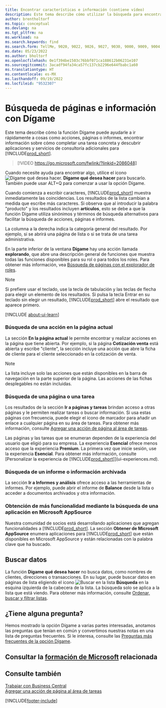 ```yaml
---
title: Encontrar características e información (contiene vídeo)
description: Este tema describe cómo utilizar la búsqueda para encontrar acciones, páginas, informes, documentación y datos, así como otras aplicaciones y servicios de consultoría.
author: brentholtorf
ms.topic: conceptual
ms.devlang: na
ms.tgt_pltfrm: na
ms.workload: na
ms.search.keywords: find
ms.search.form: TellMe, 9020, 9022, 9026, 9027, 9030, 9000, 9009, 9004, 9005, 9024, 9006, 9007, 9010, 9016, 9017
ms.date: 05/23/2022
ms.author: bholtorf
ms.openlocfilehash: 0e1f394be1503c76bbf071ca188612b06231e107
ms.sourcegitcommit: 3acadf94fa34ca57fc137cb2296e644fbabc1a60
ms.translationtype: HT
ms.contentlocale: es-MX
ms.lasthandoff: 09/19/2022
ms.locfileid: "9532307"
---
```

# <a name="finding-pages-and-information-with-tell-me"></a>Búsqueda de páginas e información con Dígame  
Este tema describe cómo la función Dígame puede ayudarle a ir rápidamente a cosas como acciones, páginas o informes, encontrar información sobre cómo completar una tarea concreta y descubrir aplicaciones y servicios de consultoría adicionales para [!INCLUDE[prod_short](includes/prod_short.md)].  


> [!VIDEO https://go.microsoft.com/fwlink/?linkid=2086048]

Cuando necesite ayuda para encontrar algo, utilice el icono ![Dígame qué desea hacer.](media/ui-search/search.png "Buscar página o informe") **Dígame qué desea hacer** para buscarlo. También puede usar ALT+Q para comenzar a usar la opción Dígame.

Cuando comienza a escribir caracteres, [!INCLUDE[prod_short](includes/prod_short.md)] muestra inmediatamente las coincidencias. Los resultados de la lista cambian a medida que escribe más caracteres. Si observa que al introducir la palabra "producto" y los resultados incluyen **artículos**, esto se debe a que la función Dígame utiliza sinónimos y términos de búsqueda alternativos para facilitar la búsqueda de acciones, páginas e informes.

La columna a la derecha indica la categoría general del resultado. Por ejemplo, si se abrirá una página de lista o si se trata de una tarea administrativa.  

En la parte inferior de la ventana **Dígame** hay una acción llamada **explorando**, que abre una descripción general de funciones que muestra todas las funciones disponibles para su rol o para todos los roles. Para obtener más información, vea [Búsqueda de páginas con el explorador de roles](ui-role-explorer.md).

> [!NOTE]  
>   Si prefiere usar el teclado, use la tecla de tabulación y las teclas de flecha para elegir un elemento de los resultados. Si pulsa la tecla Entrar en su teclado sin elegir un resultado, [!INCLUDE[prod_short](includes/prod_short.md)] abre el resultado que aparece primero.

[!INCLUDE [about-ui-learn](includes/about-ui-learn.md)]

### <a name="finding-an-action-on-the-current-page"></a>Búsqueda de una acción en la página actual
La sección **En la página actual** le permite encontrar y realizar acciones en la página que tiene abierta. Por ejemplo, si la página **Cotización venta** está abierta y escribe "cliente", la sección incluye una acción que abre la ficha de cliente para el cliente seleccionado en la cotización de venta.

> [!NOTE]  
>   La lista incluye solo las acciones que están disponibles en la barra de navegación en la parte superior de la página. Las acciones de las fichas desplegables no están incluidas.  

### <a name="finding-a-page-or-a-task"></a>Búsqueda de una página o una tarea
Los resultados de la sección **Ir a páginas y tareas** brindan acceso a otras páginas y le permiten realizar tareas o buscar información. Si usa estas páginas con frecuencia, puede elegir el icono de marcador para añadir un enlace a cualquier página en su área de tareas. Para obtener más información, consulte [Agregar una acción de página al área de tareas](ui-bookmarks.md).

Las páginas y las tareas que se enumeran dependen de la experiencia del usuario que eligió para su empresa. La experiencia **Esencial** ofrece menos acceso que la experiencia **Premium**. La primera vez que inicie sesión, use la experiencia **Esencial**. Para obtener más información, consulte [Personalizar la experiencia de [!INCLUDE[prod_short](includes/prod_short.md)]](ui-experiences.md).

### <a name="finding-a-report-or-archived-information"></a>Búsqueda de un informe o información archivada
La sección **Ir a Informes y análisis** ofrece acceso a las herramientas de informes. Por ejemplo, puede abrir el informe de **Balance** desde la lista o acceder a documentos archivados y otra información.  

<!-- removed in v20 because of Help pane
### Finding Information in the Help
Under **Documentation** you will see articles from the [!INCLUDE[prod_short](includes/prod_short.md)] documentation that describe concepts and provide step-by-step guidance for completing tasks in the application.    

> [!NOTE]  
> Documentation for third-party extensions is not included in the results.
-->

### <a name="getting-more-functionality-by-finding-an-app-on-microsoft-appsource"></a>Obtención de más funcionalidad mediante la búsqueda de una aplicación en Microsoft AppSource
Nuestra comunidad de socios está desarrollando aplicaciones que agregan funcionalidades a [!INCLUDE[prod_short](includes/prod_short.md)]. La sección **Obtener de Microsoft AppSource** enumera aplicaciones para [!INCLUDE[prod_short](includes/prod_short.md)] que están disponibles en Microsoft AppSource y están relacionadas con la palabra clave que ha buscado.

## <a name="searching-for-data"></a>Buscar datos
La función **Dígame qué desea hacer** no busca datos, como nombres de clientes, direcciones o transacciones. En su lugar, puede buscar datos en páginas de lista eligiendo el icono ![Buscar en la lista](media/ui-search/search-list.png "Icono de lista de búsqueda") **Búsqueda** en la esquina izquierda de la cabecera de la lista. La búsqueda solo se aplica a la lista que está viendo. Para obtener más información, consulte [Ordenar, buscar y filtrar listas](ui-enter-criteria-filters.md).

## <a name="questions"></a>¿Tiene alguna pregunta?
Hemos mostrado la opción Dígame a varias partes interesadas, anotamos las preguntas que tenían en común y convertimos nuestras notas en una lista de preguntas frecuentes. Si le interesa, consulte las [Preguntas más frecuentes de la opción Dígame](ui-search-faq.md).

## <a name="see-related-microsoft-training"></a>Consultar la [formación de Microsoft](/training/modules/user-interface-dynamics-365-business-central/index) relacionada

## <a name="see-also"></a>Consulte también
[Trabajar con Business Central](ui-work-product.md)  
[Agregar una acción de página al área de tareas](ui-bookmarks.md)


[!INCLUDE[footer-include](includes/footer-banner.md)]
